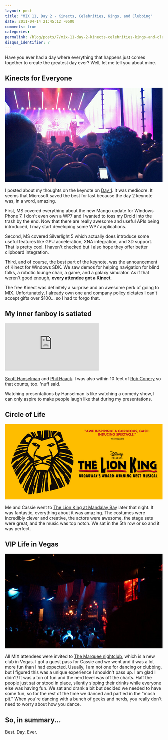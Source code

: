 ```yaml
---
layout: post
title: "MIX 11, Day 2 - Kinects, Celebrities, Kings, and Clubbing"
date: 2011-04-14 21:45:12 -0500
comments: true
categories:
permalink: /blog/posts/7/mix-11-day-2-kinects-celebrities-kings-and-clubbin
disqus_identifier: 7
---
```


Have you ever had a day where everything that happens just comes together to create the greatest day ever? Well, let me tell you about mine.

## Kinects for Everyone

![MIX Keynote](/blog/images/6.png)

I posted about my thoughts on the keynote on [Day 1](/Blog/Posts/6/mix-11-day-15). It was mediocre. It seems that Microsoft saved the best for last because the day 2 keynote was, in a word, amazing.

First, MS covered everything about the new Mango update for Windows Phone 7. I don't even own a WP7 and I wanted to toss my Droid into the trash by the end. Now that there are really awesome and useful APIs being introduced, I may start developing some WP7 applications.

Second, MS covered Silverlight 5 which actually does introduce some useful features like GPU acceleration, XNA integration, and 3D support. That is pretty cool. I haven't checked but I also hope they offer better clipboard integration.

Third, and of course, the best part of the keynote, was the announcement of Kinect for Windows SDK. We saw demos for helping navigation for blind folks, a robotic lounge chair, a game, and a galaxy simulator. As if that weren't good enough, **every attendee got a Kinect**.

The free Kinect was definitely a surprise and an awesome perk of going to MIX. Unfortunately, I already own one and company policy dictates I can't accept gifts over $100... so I had to forgo that.

## My inner fanboy is satiated

[![Me, Hanselman, and Haack](http://desmond.yfrog.com/Himg615/scaled.php?tn=0&server=615&filename=sl2zrh.jpg&xsize=640&ysize=640)](http://yfrog.com/h3sl2zrhj)

[Scott Hanselman](http://twitter.com/shanselman) and [Phil Haack](http://haacked.com). I was also within 10 feet of [Rob Conery](http://wekeroad.com) so that counts, too. 'nuff said.

Watching presentations by Hanselman is like watching a comedy show, I can only aspire to make people laugh like that during my presentations.

## Circle of Life

![Lion King](/blog/images/8.png)

Me and Cassie went to [The Lion King at Mandalay Bay](http://www.mandalaybay.com/entertainment/disneys-the-lion-king.aspx) later that night. It was fantastic, everything about it was amazing. The costumes were incredibly clever and creative, the actors were awesome, the stage sets were great, and the music was top notch. We sat in the 5th row or so and it was perfect.

## VIP Life in Vegas

![The Marquee](/blog/images/7.png)

All MIX attendees were invited to [The Marquee nightclub](http://www.marqueelasvegas.com/), which is a new club in Vegas. I got a guest pass for Cassie and we went and it was a lot more fun than I had expected. Usually, I am not one for dancing or clubbing, but I figured this was a unique experience I shouldn't pass up. I am glad I didn't! It was a ton of fun and the nerd level was off the charts. Half the people just sat or stood in place, silently sipping their drinks while everyone else was having fun. We sat and drank a bit but decided we needed to have some fun, so for the rest of the time we danced and partied in the "mosh pit." When you're dancing with a bunch of geeks and nerds, you really don't need to worry about how you dance.

## So, in summary...

Best. Day. Ever.